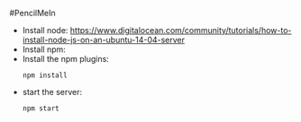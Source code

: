 #PencilMeIn


* Install node: 
    https://www.digitalocean.com/community/tutorials/how-to-install-node-js-on-an-ubuntu-14-04-server
* Install npm: 
* Install the npm plugins: 
    ```
    npm install 

    ```
* start the server: 
    ```
    npm start 

    ```
